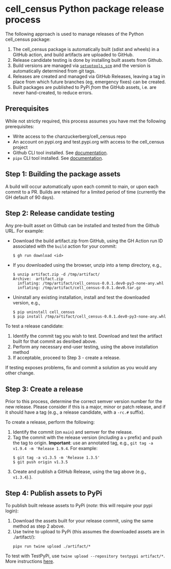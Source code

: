 # cell_census Python package release process

The following approach is used to manage releases of the Python cell_census package:

1. The cell_census package is automatically built (sdist and wheels) in a GitHub action, and build artifacts are uploaded to GitHub.
2. Release candidate testing is done by installing built assets from Github.
3. Build versions are managed via [`setuptools_scm`](https://github.com/pypa/setuptools_scm) and the version is automatically determined from git tags.
4. Releases are created and managed via GitHub Releases, leaving a tag in place from which future branches (eg, emergency fixes) can be created.
5. Built packages are published to PyPi _from_ the GitHub assets, i.e. are never hand-created, to reduce errors.

## Prerequisites

While not strictly required, this process assumes you have met the following prerequisites:

- Write access to the chanzuckerberg/cell_census repo
- An account on pypi.org and test.pypi.org with access to the cell_census project
- Github CLI tool installed. See [documentation](https://cli.github.com/).
- `pipx` CLI tool installed. See [documentation](https://pypa.github.io/pipx/).

## Step 1: Building the package assets

A build will occur automatically upon each commit to main, or upon each commit to a PR. Builds are retained for a limited period of time (currently the GH default of 90 days).

## Step 2: Release candidate testing

Any pre-built asset on Github can be installed and tested from the Github URL. For example:

- Download the build artifact.zip from GitHub, using the GH Action run ID associated with the `build` action for your commit:
  ```shell
  $ gh run download <id>
  ```
- If you downloaded using the browser, unzip into a temp directory, e.g.,
  ```shell
  $ unzip artifact.zip -d /tmp/artifact/
  Archive:  artifact.zip
    inflating: /tmp/artifact/cell_census-0.0.1.dev0-py3-none-any.whl
    inflating: /tmp/artifact/cell_census-0.0.1.dev0.tar.gz
  ```
- Uninstall any existing installation, install and test the downloaded version, e.g.,
  ```shell
  $ pip uninstall cell_census
  $ pip install /tmp/artifact/cell_census-0.0.1.dev0-py3-none-any.whl
  ```

To test a release candidate:

1. Identify the commit tag you wish to test. Download and test the artifact built for that commit as desribed above.
2. Perform any necessary end-user testing, using the above installation method
3. If acceptable, proceed to Step 3 - create a release.

If testing exposes problems, fix and commit a solution as you would any other change.

## Step 3: Create a release

Prior to this process, determine the correct semver version number for the new release. Please consider if this is a major, minor or patch release, and if it should have a tag (e.g., a release candidate, with a `-rc.#` suffix).

To create a release, perform the following:

1. Identify the commit (on `main`) and semver for the release.
2. Tag the commit with the release version (_including_ a `v` prefix) and push the tag to origin. **Important**: use an annotated tag, e.g., `git tag -a v1.9.4 -m 'Release 1.9.4`. For example:
    ```shell
    $ git tag -a v1.3.5 -m 'Release 1.3.5'
    $ git push origin v1.3.5
    ```
3. Create and publish a GitHub Release, using the tag above (e.g., `v1.3.4`).).


## Step 4: Publish assets to PyPi

To publish built release assets to PyPi (*note*: this will require your pypi login):

1. Download the assets built for your release commit, using the same method as step 2 above.
2. Use twine to upload to PyPi (this assumes the downloaded assets are in ./artifact/):
   ```shell
   pipx run twine upload ./artifact/*
   ```

To test with TestPyPi, use `twine upload --repository testpypi artifact/*`. More instructions [here](https://packaging.python.org/en/latest/guides/using-testpypi/).

